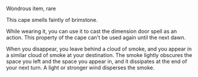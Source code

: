 Wondrous item, rare 

This cape smells faintly of brimstone. 

While wearing it, you can use it to cast the dimension door spell as an action. This property of the cape can't be used again until the next dawn. 

When you disappear, you leave behind a cloud of smoke, and you appear in a similar cloud of smoke at your destination. The smoke lightly obscures the space you left and the space you appear in, and it dissipates at the end of your next turn. A light or stronger wind disperses the smoke.